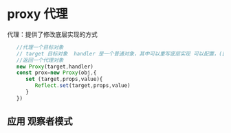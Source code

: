 # proxy 代理
代理：提供了修改底层实现的方式

```js
   //代理一个目标对象
   // target 目标对象  handler 是一个普通对象，其中可以重写底层实现 可以配置，(就是reflect 的API )
   //返回一个代理对象
   new Proxy(target,handler)
   const prox=new Proxy(obj,{
      set (target,props,value){
         Reflect.set(target,props,value)
      }
   })
```
## 应用 观察者模式